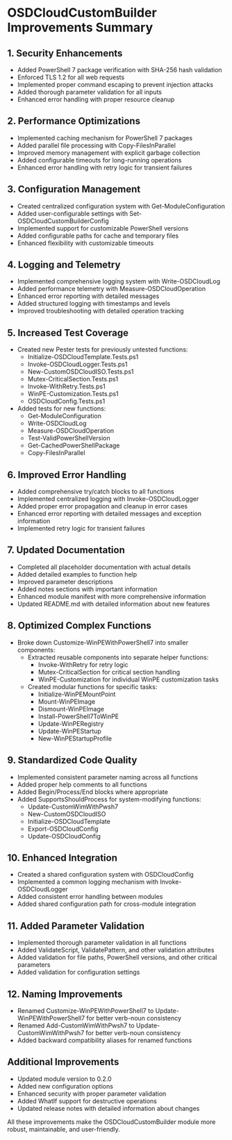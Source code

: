 # OSDCloudCustomBuilder Improvements Summary

## 1. Security Enhancements

- Added PowerShell 7 package verification with SHA-256 hash validation
- Enforced TLS 1.2 for all web requests
- Implemented proper command escaping to prevent injection attacks
- Added thorough parameter validation for all inputs
- Enhanced error handling with proper resource cleanup

## 2. Performance Optimizations

- Implemented caching mechanism for PowerShell 7 packages
- Added parallel file processing with Copy-FilesInParallel
- Improved memory management with explicit garbage collection
- Added configurable timeouts for long-running operations
- Enhanced error handling with retry logic for transient failures

## 3. Configuration Management

- Created centralized configuration system with Get-ModuleConfiguration
- Added user-configurable settings with Set-OSDCloudCustomBuilderConfig
- Implemented support for customizable PowerShell versions
- Added configurable paths for cache and temporary files
- Enhanced flexibility with customizable timeouts

## 4. Logging and Telemetry

- Implemented comprehensive logging system with Write-OSDCloudLog
- Added performance telemetry with Measure-OSDCloudOperation
- Enhanced error reporting with detailed messages
- Added structured logging with timestamps and levels
- Improved troubleshooting with detailed operation tracking

## 5. Increased Test Coverage

- Created new Pester tests for previously untested functions:
  - Initialize-OSDCloudTemplate.Tests.ps1
  - Invoke-OSDCloudLogger.Tests.ps1
  - New-CustomOSDCloudISO.Tests.ps1
  - Mutex-CriticalSection.Tests.ps1
  - Invoke-WithRetry.Tests.ps1
  - WinPE-Customization.Tests.ps1
  - OSDCloudConfig.Tests.ps1
- Added tests for new functions:
  - Get-ModuleConfiguration
  - Write-OSDCloudLog
  - Measure-OSDCloudOperation
  - Test-ValidPowerShellVersion
  - Get-CachedPowerShellPackage
  - Copy-FilesInParallel

## 6. Improved Error Handling

- Added comprehensive try/catch blocks to all functions
- Implemented centralized logging with Invoke-OSDCloudLogger
- Added proper error propagation and cleanup in error cases
- Enhanced error reporting with detailed messages and exception information
- Implemented retry logic for transient failures

## 7. Updated Documentation

- Completed all placeholder documentation with actual details
- Added detailed examples to function help
- Improved parameter descriptions
- Added notes sections with important information
- Enhanced module manifest with more comprehensive information
- Updated README.md with detailed information about new features

## 8. Optimized Complex Functions

- Broke down Customize-WinPEWithPowerShell7 into smaller components:
  - Extracted reusable components into separate helper functions:
    - Invoke-WithRetry for retry logic
    - Mutex-CriticalSection for critical section handling
    - WinPE-Customization for individual WinPE customization tasks
  - Created modular functions for specific tasks:
    - Initialize-WinPEMountPoint
    - Mount-WinPEImage
    - Dismount-WinPEImage
    - Install-PowerShell7ToWinPE
    - Update-WinPERegistry
    - Update-WinPEStartup
    - New-WinPEStartupProfile

## 9. Standardized Code Quality

- Implemented consistent parameter naming across all functions
- Added proper help comments to all functions
- Added Begin/Process/End blocks where appropriate
- Added SupportsShouldProcess for system-modifying functions:
  - Update-CustomWimWithPwsh7
  - New-CustomOSDCloudISO
  - Initialize-OSDCloudTemplate
  - Export-OSDCloudConfig
  - Update-OSDCloudConfig

## 10. Enhanced Integration

- Created a shared configuration system with OSDCloudConfig
- Implemented a common logging mechanism with Invoke-OSDCloudLogger
- Added consistent error handling between modules
- Added shared configuration path for cross-module integration

## 11. Added Parameter Validation

- Implemented thorough parameter validation in all functions
- Added ValidateScript, ValidatePattern, and other validation attributes
- Added validation for file paths, PowerShell versions, and other critical parameters
- Added validation for configuration settings

## 12. Naming Improvements

- Renamed Customize-WinPEWithPowerShell7 to Update-WinPEWithPowerShell7 for better verb-noun consistency
- Renamed Add-CustomWimWithPwsh7 to Update-CustomWimWithPwsh7 for better verb-noun consistency
- Added backward compatibility aliases for renamed functions

## Additional Improvements

- Updated module version to 0.2.0
- Added new configuration options
- Enhanced security with proper parameter validation
- Added WhatIf support for destructive operations
- Updated release notes with detailed information about changes

All these improvements make the OSDCloudCustomBuilder module more robust, maintainable, and user-friendly.